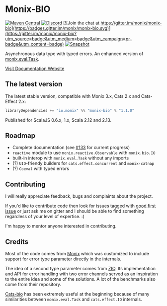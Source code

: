 # Monix-BIO

[![Maven Central](https://img.shields.io/maven-central/v/io.monix/monix-bio_2.12.svg)](https://search.maven.org/search?q=g:io.monix%20AND%20a:monix-bio_2.12)
[![Discord](https://img.shields.io/discord/632277896739946517.svg?label=&logo=discord&logoColor=ffffff&color=404244&labelColor=6A7EC2)](https://discord.gg/wsVZSEx4Nw)
[![Join the chat at https://gitter.im/monix/monix-bio](https://badges.gitter.im/monix/monix-bio.svg)](https://gitter.im/monix/monix-bio?utm_source=badge&utm_medium=badge&utm_campaign=pr-badge&utm_content=badge)
[![Snapshot](https://img.shields.io/nexus/s/https/oss.sonatype.org/io.monix/monix-bio_2.12.svg)](https://oss.sonatype.org/content/repositories/snapshots/io/monix/monix-bio_2.12/)

Asynchronous data type with typed errors.
An enhanced version of [monix.eval.Task](https://monix.io/api/3.1/monix/eval/Task.html).

[Visit Documentation Website](https://monix.github.io/monix-bio/)

## The latest version

The latest stable version, compatible with Monix 3.x, Cats 2.x and Cats-Effect 2.x:

```scala
libraryDependencies += "io.monix" %% "monix-bio" % "1.1.0"
```
Published for ScalaJS 0.6.x, 1.x, Scala 2.12 and 2.13.

## Roadmap

- Complete documentation (see [#133](https://github.com/monix/monix-bio/issues/113) for current progress)
- `reactive` module to use `monix.reactive.Observable` with `monix.bio.IO`
- built-in interop with `monix.eval.Task` without any imports
- (?) `UIO`-friendy builders for `cats.effect.concurrent` and `monix-catnap`
- (?) `Coeval` with typed errors

## Contributing

I will really appreciate feedback, bugs and complaints about the project.

If you'd like to contribute code then look for issues tagged with [good first issue](https://github.com/monix/monix-bio/issues?q=is%3Aopen+is%3Aissue+label%3A%22good+first+issue%22)
or just ask me on gitter and I should be able to find something regardless of your level of expertise. :)

I'm happy to mentor anyone interested in contributing.

## Credits

Most of the code comes from [Monix](https://github.com/monix/monix) which was customized to include support for error type parameter directly in the internals.

The idea of a second type parameter comes from [ZIO](https://github.com/zio/zio). Its implementation and API for error handling with two error channels served as an inspiration to the entire idea and some of the solutions. A lot of the benchmarks also come from their repository.

[Cats-bio](https://github.com/LukaJCB/cats-bio) has been extremely useful at the beginning because of many similarities between `monix.eval.Task` and `cats.effect.IO` internals.
